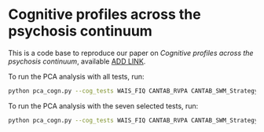# Cognitive profiles across the psychosis continuum

This is a code base to reproduce our paper on _Cognitive profiles across the psychosis continuum_, available [ADD LINK]().

To run the PCA analysis with all tests, run:
```bash
python pca_cogn.py --cog_tests WAIS_FIQ CANTAB_RVPA CANTAB_SWM_Strategy
```

To run the PCA analysis with the seven selected tests, run:
```bash
python pca_cogn.py --cog_tests WAIS_FIQ CANTAB_RVPA CANTAB_SWM_Strategy BACS_numbersequencetotalcorrect BACS_Fluency_Tota BACS_Symbolnumbersnrcorrec CANTAB_IEDTotalerrorsadj
```
